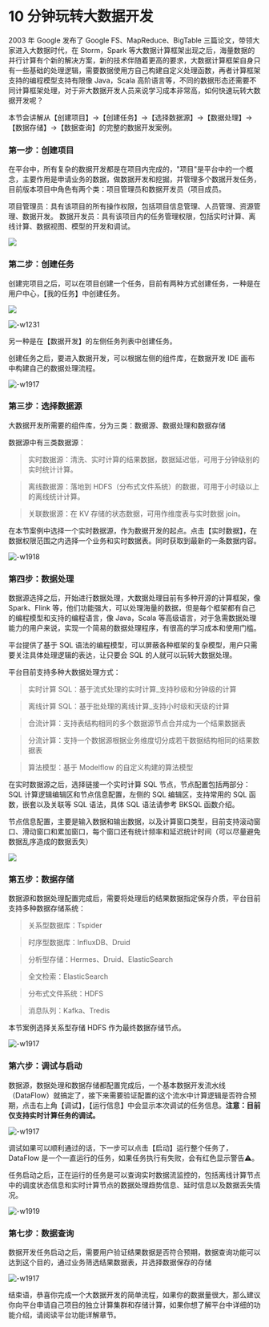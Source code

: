 # 10 分钟玩转大数据开发

2003 年 Google 发布了 Google FS、MapReduce、BigTable 三篇论文，带领大家进入大数据时代，在 Storm，Spark 等大数据计算框架出现之后，海量数据的并行计算有个新的解决方案，新的技术伴随着更高的要求，大数据计算框架自身只有一些基础的处理逻辑，需要数据使用方自己构建自定义处理函数，再者计算框架支持的编程模型支持有限像 Java，Scala 高阶语言等，不同的数据形态还需要不同计算框架处理，对于非大数据开发人员来说学习成本非常高，如何快速玩转大数据开发呢？

本节会讲解从【创建项目】->【创建任务】->【选择数据源】->【数据处理】->【数据存储】->【数据查询】的完整的数据开发案例。

### 第一步：创建项目

在平台中，所有复杂的数据开发都是在项目内完成的，"项目"是平台中的一个概念，主要作用是申请业务的数据，做数据开发和挖掘，并管理多个数据开发任务，目前版本项目中角色有两个类：项目管理员和数据开发员（项目成员。

项目管理员：具有该项目的所有操作权限，包括项目信息管理、人员管理、资源管理、数据开发。
数据开发员：具有该项目内的任务管理权限，包括实时计算、离线计算、数据视图、模型的开发和调试。

![](media/15873644574390.jpg)

### 第二步：创建任务

创建完项目之后，可以在项目创建一个任务，目前有两种方式创建任务，一种是在用户中心，【我的任务】中创建任务。

![](media/15873645187006.jpg)

![-w1231](media/15873745706741.jpg)



另一种是在【数据开发】的左侧任务列表中创建任务。

创建任务之后，要进入数据开发，可以根据左侧的组件库，在数据开发 IDE 画布中构建自己的数据处理流程。

![-w1917](media/15873646888712.jpg)

### 第三步：选择数据源

大数据开发所需要的组件库，分为三类：数据源、数据处理和数据存储

数据源中有三类数据源：

> 实时数据源：清洗、实时计算的结果数据，数据延迟低，可用于分钟级别的实时统计计算。

> 离线数据源：落地到 HDFS（分布式文件系统）的数据，可用于小时级以上的离线统计计算。

> 关联数据源：在 KV 存储的状态数据，可用作维度表与实时数据 join。

在本节案例中选择一个实时数据源，作为数据开发的起点。点击【实时数据】，在数据权限范围之内选择一个业务和实时数据表。同时获取到最新的一条数据内容。

![-w1918](media/15873649889247.jpg)

### 第四步：数据处理

数据源选择之后，开始进行数据处理，大数据处理目前有多种开源的计算框架，像 Spark、Flink 等，他们功能强大，可以处理海量的数据，但是每个框架都有自己的编程模型和支持的编程语言，像 Java，Scala 等高级语言，对于急需数据处理能力的用户来说，实现一个简易的数据处理程序，有很高的学习成本和使用门槛。

平台提供了基于 SQL 语法的编程模型，可以屏蔽各种框架的复杂模型，用户只需要关注具体处理逻辑的表达，让只要会 SQL 的人就可以玩转大数据处理。

平台目前支持多种大数据处理方式：

> 实时计算 SQL：基于流式处理的实时计算_支持秒级和分钟级的计算

> 离线计算 SQL：基于批处理的离线计算_支持小时级和天级的计算

> 合流计算：支持表结构相同的多个数据源节点合并成为一个结果数据表

> 分流计算：支持一个数据源根据业务维度切分成若干数据结构相同的结果数据表

> 算法模型：基于 Modelflow 的自定义构建的算法模型

在实时数据源之后，选择链接一个实时计算 SQL 节点，节点配置包括两部分：SQL 计算逻辑编辑区和节点信息配置，左侧的 SQL 编辑区，支持常用的 SQL 函数，嵌套以及关联等 SQL 语法，具体 SQL 语法请参考 BKSQL 函数介绍。

节点信息配置，主要是输入数据和输出数据，以及计算窗口类型，目前支持滚动窗口、滑动窗口和累加窗口，每个窗口还有统计频率和延迟统计时间（可以尽量避免数据乱序造成的数据丢失）

![](media/15873650522543.jpg)

### 第五步：数据存储

数据源和数据处理配置完成后，需要将处理后的结果数据指定保存介质，平台目前支持多种数据存储系统：

> 关系型数据库：Tspider

> 时序型数据库：InfluxDB、Druid

> 分析型存储：Hermes、Druid、ElasticSearch

> 全文检索：ElasticSearch

> 分布式文件系统：HDFS

> 消息队列：Kafka、Tredis

本节案例选择关系型存储 HDFS 作为最终数据存储节点。

![-w1917](media/15873651918703.jpg)

### 第六步：调试与启动

数据源，数据处理和数据存储都配置完成后，一个基本数据开发流水线（DataFlow）就搞定了，接下来需要验证配置的这个流水中计算逻辑是否符合预期，点击右上角【调试】，【运行信息】中会显示本次调试的任务信息。**注意：目前仅支持实时计算任务的调试。**

![-w1917](media/15873652794494.jpg)

调试如果可以顺利通过的话，下一步可以点击【启动】运行整个任务了，DataFlow 是一个一直运行的任务，如果任务执行有失败，会有红色显示警告⚠️。

任务启动之后，正在运行的任务是可以查询实时数据流监控的，包括离线计算节点中的调度状态信息和实时计算节点的数据处理趋势信息、延时信息以及数据丢失情况。

![-w1919](media/15873660850762.jpg)

### 第七步：数据查询

数据开发任务启动之后，需要用户验证结果数据是否符合预期，数据查询功能可以达到这个目的，通过业务筛选结果数据表，并选择数据保存的存储

![-w1917](media/15873662263534.jpg)

结束语，恭喜你完成一个大数据开发的简单流程，如果你的数据量很大，那么建议你向平台申请自己项目的独立计算集群和存储计算，如果你想了解平台中详细的功能介绍，请阅读平台功能详解章节。





